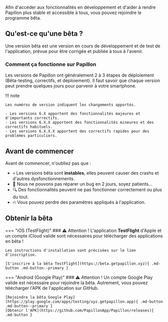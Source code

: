 Afin d'accéder aux fonctionnalités en développement et d'aider à rendre Papillon plus stable et accessible à tous, vous pouvez rejoindre le programme bêta.

## Qu'est-ce qu'une bêta ?
Une version bêta est une version en cours de développement et de test de l'application, prévue pour être corrigée et publiée à tous à l'avenir.

### Comment ça fonctionne sur Papillon
Les versions de Papillon ont généralement 2 à 3 étapes de déploiement (Bêta-testing, correctifs, et déploiement).
Il faut savoir que chaque version peut prendre quelques jours pour parvenir à votre smartphone.

!!! note

    Les numéros de version indiquent les changements apportés.

    - Les versions 6.X apportent des fonctionnalités majeures et d'importants correctifs.
    - Les versions 6.X.X apportent des fonctionnalités mineures et des correctifs habituels.
    - Les versions 6.X.X.X apportent des correctifs rapides pour des problèmes particuliers.

## Avant de commencer
Avant de commencer, n'oubliez pas que :

- 💀 Les versions bêta sont **instables**, elles peuvent causer des crashs et d'autres dysfonctionnements.
- 🤬 Nous ne pouvons pas réparer un bug en 2 jours, soyez patients...
- 🔍 Des fonctionnalités peuvent ne pas fonctionner correctement ou plus du tout.
- 🔥 Vous pouvez perdre des paramètres appliqués à l'application.

## Obtenir la bêta

=== "iOS (TestFlight)"
    ### ⚠ Attention !
    L'application **TestFlight** d'Apple et un compte iCloud valide sont nécessaires pour télécharger des applications en bêta !

    Les instructions d'installation sont précisées sur le lien d'inscription.

    [S'inscrire à la bêta TestFlight](https://beta.getpapillon.xyz){ .md-button .md-button--primary }

=== "Android (Google Play)"
    ### ⚠ Attention !
    Un compte Google Play valide est nécessaire pour rejoindre la bêta. Autrement, vous pouvez télécharger l'APK de l'application sur GitHub.

    [Rejoindre la bêta Google Play](https://play.google.com/apps/testing/xyz.getpapillon.app){ .md-button .md-button--primary }
    [Obtenir l'APK](https://github.com/PapillonApp/Papillon/releases){ .md-button }

